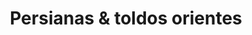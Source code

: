 ---
title: "Persianas & toldos orientes"
url: /lecheria/persianas-y-toldos-orientes/
shop: alfombra
---